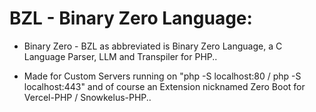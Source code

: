 # BZL - Binary Zero Language:

* Binary Zero - BZL as abbreviated is Binary Zero Language, a C Language Parser, LLM and Transpiler for PHP..

* Made for Custom Servers running on "php -S localhost:80 / php -S localhost:443" and of course an Extension nicknamed Zero Boot for Vercel-PHP / Snowkelus-PHP..
